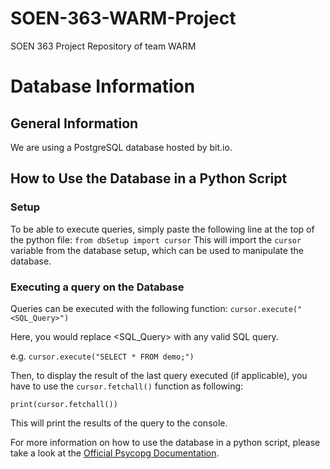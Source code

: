 # SOEN-363-WARM-Project
SOEN 363 Project Repository of team WARM

# Database Information
## General Information
We are using a PostgreSQL database hosted by bit.io.
## How to Use the Database in a Python Script
### Setup
To be able to execute queries, simply paste the following line at the top of the python file: 
`from dbSetup import cursor`
This will import the `cursor` variable from the database setup, which can be used to manipulate the database.

### Executing a query on the Database
Queries can be executed with the following function: 
`cursor.execute("<SQL_Query>")`

Here, you would replace <SQL_Query> with any valid SQL query.

e.g. `cursor.execute("SELECT * FROM demo;")`

Then, to display the result of the last query executed (if applicable), you have to use the `cursor.fetchall()` function as following:

`print(cursor.fetchall())`

This will print the results of the query to the console. 

For more information on how to use the database in a python script, please take a look at the [Official Psycopg Documentation](https://www.psycopg.org/docs/).




